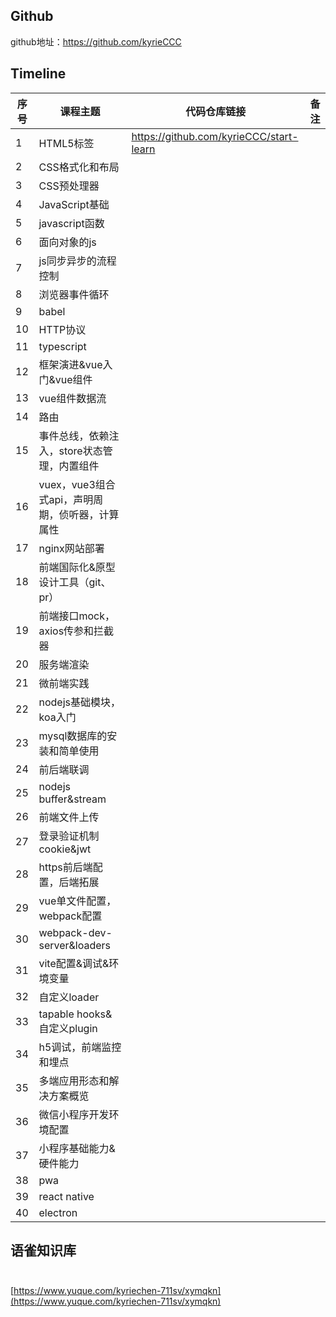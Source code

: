 <a name="FRGEm"></a>
## Github

github地址：https://github.com/kyrieCCC
<a name="X6gnl"></a>
## Timeline

| **序号** | **课程主题** | **代码仓库链接** | **备注** |
| --- | --- | --- | --- |
| 1 | HTML5标签 | https://github.com/kyrieCCC/start-learn<br /> | <br /> |
| 2 | CSS格式化和布局 | <br /> | <br /> |
| 3 | CSS预处理器 | <br /> | <br /> |
| 4 | JavaScript基础 | <br /> | <br /> |
| 5 | javascript函数 | <br /> | <br /> |
| 6 | 面向对象的js | <br /> | <br /> |
| 7 | js同步异步的流程控制 | <br /> | <br /> |
| 8 | 浏览器事件循环 | <br /> | <br /> |
| 9 | babel | <br /> | <br /> |
| 10 | HTTP协议 | <br /> | <br /> |
| 11 | typescript | <br /> | <br /> |
| 12 | 框架演进&vue入门&vue组件 | <br /> | <br /> |
| 13 | vue组件数据流 | <br /> | <br /> |
| 14 | 路由 | <br /> | <br /> |
| 15 | 事件总线，依赖注入，store状态管理，内置组件 | <br /> | <br /> |
| 16 | vuex，vue3组合式api，声明周期，侦听器，计算属性 | <br /> | <br /> |
| 17 | nginx网站部署 | <br /> | <br /> |
| 18 | 前端国际化&原型设计工具（git、pr） | <br /> | <br /> |
| 19 | 前端接口mock，axios传参和拦截器 | <br /> | <br /> |
| 20 | 服务端渲染 | <br /> | <br /> |
| 21 | 微前端实践 | <br /> | <br /> |
| 22 | nodejs基础模块，koa入门 | <br /> | <br /> |
| 23 | mysql数据库的安装和简单使用 | <br /> | <br /> |
| 24 | 前后端联调 | <br /> | <br /> |
| 25 | nodejs buffer&stream | <br /> | <br /> |
| 26 | 前端文件上传 | <br /> | <br /> |
| 27 | 登录验证机制cookie&jwt | <br /> | <br /> |
| 28 | https前后端配置，后端拓展 | <br /> | <br /> |
| 29 | vue单文件配置，webpack配置 | <br /> | <br /> |
| 30 | webpack-dev-server&loaders | <br /> | <br /> |
| 31 | vite配置&调试&环境变量 | <br /> | <br /> |
| 32 | 自定义loader | <br /> | <br /> |
| 33 | tapable hooks&自定义plugin | <br /> | <br /> |
| 34 | h5调试，前端监控和埋点 | <br /> | <br /> |
| 35 | 多端应用形态和解决方案概览 | <br /> | <br /> |
| 36 | 微信小程序开发环境配置 | <br /> | <br /> |`
| 37 | 小程序基础能力&硬件能力 | <br /> | <br /> |
| 38 | pwa | <br /> | <br /> |
| 39 | react native | <br /> | <br /> |
| 40 | electron | <br /> | <br /> |

<a name="EBxTF"></a>
## 语雀知识库<br /><br />
[https://www.yuque.com/kyriechen-711sv/xymqkn](https://www.yuque.com/kyriechen-711sv/xymqkn)
